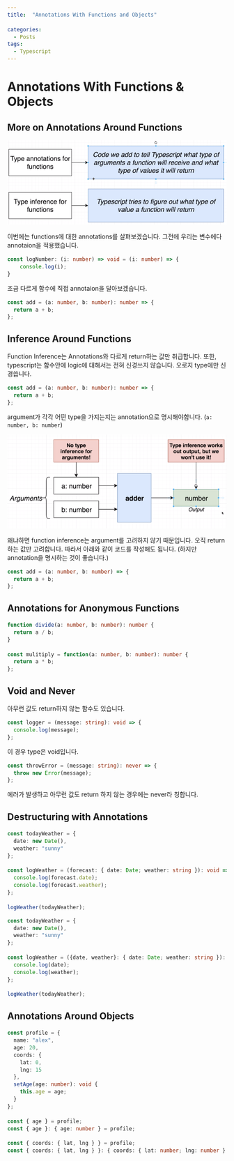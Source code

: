 ```yaml
---
title:  "Annotations With Functions and Objects"

categories:
  - Posts
tags:
  - Typescript
---
```


# Annotations With Functions & Objects

## More on Annotations Around Functions

![Functions](/assets/images/2020/02/functions.PNG)

이번에는 functions에 대한 annotations를 살펴보겠습니다. 그전에 우리는 변수에다 annotaion을 적용했습니다.

```typescript
const logNumber: (i: number) => void = (i: number) => {
    console.log(i);
}
```

조금 다르게 함수에 직접 annotaion을 달아보겠습니다.

```typescript
const add = (a: number, b: number): number => {
  return a + b;
};
```

## Inference Around Functions

Function Inference는 Annotations와 다르게 return하는 값만 취급합니다. 또한, typescript는 함수안에 logic에 대해서는 전혀 신경쓰지 않습니다. 오로지 type에만 신경씁니다.

```typescript
const add = (a: number, b: number): number => {
  return a + b;
};
```

argument가 각각 어떤 type을 가지는지는 annotation으로 명시해야합니다. (`a: number, b: number`)

![Function-Inference](/assets/images/2020/02/function-inference.PNG)

왜냐하면 function inference는 argument를 고려하지 않기 때문입니다. 오직 return하는 값만 고려합니다. 따라서 아래와 같이 코드를 작성해도 됩니다. (하지만 annotation을 명시하는 것이 좋습니다.)

```typescript
const add = (a: number, b: number) => {
  return a + b;
};
```

## Annotations for Anonymous Functions

```typescript
function divide(a: number, b: number): number {
  return a / b;
}

const mulitiply = function(a: number, b: number): number {
  return a * b;
};
```

## Void and Never

아무런 값도 return하지 않는 함수도 있습니다.

```typescript
const logger = (message: string): void => {
  console.log(message);
};
```

이 경우 type은 void입니다.

```typescript
const throwError = (message: string): never => {
  throw new Error(message);
};
```

에러가 발생하고 아무런 값도 return 하지 않는 경우에는 never라 칭합니다.

## Destructuring with Annotations

```typescript
const todayWeather = {
  date: new Date(),
  weather: "sunny"
};

const logWeather = (forecast: { date: Date; weather: string }): void => {
  console.log(forecast.date);
  console.log(forecast.weather);
};

logWeather(todayWeather);
```

```typescript
const todayWeather = {
  date: new Date(),
  weather: "sunny"
};

const logWeather = ({date, weather}: { date: Date; weather: string }): void => {
  console.log(date);
  console.log(weather);
};

logWeather(todayWeather);
```

## Annotations Around Objects

```typescript
const profile = {
  name: "alex",
  age: 20,
  coords: {
    lat: 0,
    lng: 15
  },
  setAge(age: number): void {
    this.age = age;
  }
};

const { age } = profile;
const { age }: { age: number } = profile;

const { coords: { lat, lng } } = profile;
const { coords: { lat, lng } }: { coords: { lat: number; lng: number } }= profile;
```

